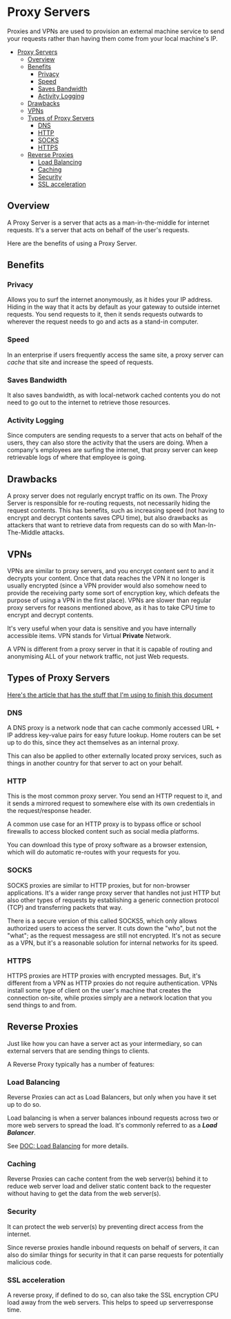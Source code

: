 # Proxy Servers

Proxies and VPNs are used to provision an external machine service to send your requests rather than having them come from your local machine's IP.

- [Proxy Servers](#proxy-servers)
  - [Overview](#overview)
  - [Benefits](#benefits)
    - [Privacy](#privacy)
    - [Speed](#speed)
    - [Saves Bandwidth](#saves-bandwidth)
    - [Activity Logging](#activity-logging)
  - [Drawbacks](#drawbacks)
  - [VPNs](#vpns)
  - [Types of Proxy Servers](#types-of-proxy-servers)
    - [DNS](#dns)
    - [HTTP](#http)
    - [SOCKS](#socks)
    - [HTTPS](#https)
  - [Reverse Proxies](#reverse-proxies)
    - [Load Balancing](#load-balancing)
    - [Caching](#caching)
    - [Security](#security)
    - [SSL acceleration](#ssl-acceleration)

## Overview

A Proxy Server is a server that acts as a man-in-the-middle for internet requests. It's a server that acts on behalf of the user's requests.

Here are the benefits of using a Proxy Server.

## Benefits

### Privacy

Allows you to surf the internet anonymously, as it hides your IP address. Hiding in the way that it acts by default as your gateway to outside internet requests. You send requests to it, then it sends requests outwards to wherever the request needs to go and acts as a stand-in computer.

### Speed

In an enterprise if users frequently access the same site, a proxy server can _cache_ that site and increase the speed of requests.

### Saves Bandwidth

It also saves bandwidth, as with local-network cached contents you do not need to go out to the internet to retrieve those resources.

### Activity Logging

Since computers are sending requests to a server that acts on behalf of the users, they can also store the activity that the users are doing. When a company's employees are surfing the internet, that proxy server can keep retrievable logs of where that employee is going.

## Drawbacks

A proxy server does not regularly encrypt traffic on its own. The Proxy Server is responsible for re-routing requests, not necessarily hiding the request contents. This has benefits, such as increasing speed (not having to encrypt and decrypt contents saves CPU time), but also drawbacks as attackers that want to retrieve data from requests can do so with Man-In-The-Middle attacks.

## VPNs

VPNs are similar to proxy servers, and you encrypt content sent to and it decrypts your content. Once that data reaches the VPN it no longer is usually encrypted (since a VPN provider would also somehow need to provide the receiving party some sort of encryption key, which defeats the purpose of using a VPN in the first place). VPNs are slower than regular proxy servers for reasons mentioned above, as it has to take CPU time to encrypt and decrypt contents.

It's very useful when your data is sensitive and you have internally accessible items. VPN stands for Virtual **Private** Network.

A VPN is different from a proxy server in that it is capable of routing and anonymising ALL of your network traffic, not just Web requests.

## Types of Proxy Servers

[Here's the article that has the stuff that I'm using to finish this document](https://privacy.net/proxy-servers-vs-vpns/)

### DNS

A DNS proxy is a network node that can cache commonly accessed URL + IP address key-value pairs for easy future lookup. Home routers can be set up to do this, since they act themselves as an internal proxy.

This can also be applied to other externally located proxy services, such as things in another country for that server to act on your behalf.

### HTTP

This is the most common proxy server. You send an HTTP request to it, and it sends a mirrored request to somewhere else with its own credentials in the request/response header.

A common use case for an HTTP proxy is to bypass office or school firewalls to access blocked content such as social media platforms.

You can download this type of proxy software as a browser extension, which will do automatic re-routes with your requests for you.

### SOCKS

SOCKS proxies are similar to HTTP proxies, but for non-browser applications. It's a wider range proxy server that handles not just HTTP but also other types of requests by establishing a generic connection protocol (TCP) and transferring packets that way.

There is a secure version of this called SOCKS5, which only allows authorized users to access the server. It cuts down the "who", but not the "what"; as the request messagess are still not encrypted. It's not as secure as a VPN, but it's a reasonable solution for internal networks for its speed.

### HTTPS

HTTPS proxies are HTTP proxies with encrypted messages. But, it's different from a VPN as HTTP proxies do not require authentication. VPNs install some type of client on the user's machine that creates the connection on-site, while proxies simply are a network location that you send things to and from.

## Reverse Proxies

Just like how you can have a server act as your intermediary, so can external servers that are sending things to clients.

A Reverse Proxy typically has a number of features:

### Load Balancing

Reverse Proxies can act as Load Balancers, but only when you have it set up to do so.

Load balancing is when a server balances inbound requests across two or more web servers to spread the load. It's commonly referred to as a **_Load Balancer_**.

See [DOC: Load Balancing](Load-Balancers) for more details.

### Caching

Reverse Proxies can cache content from the web server(s) behind it to reduce web server load and deliver static content back to the requester without having to get the data from the web server(s).

### Security

It can protect the web server(s) by preventing direct access from the internet.

Since reverse proxies handle inbound requests on behalf of servers, it can also do similar things for security in that it can parse requests for potentially malicious code.

### SSL acceleration

A reverse proxy, if defined to do so, can also take the SSL encryption CPU load away from the web servers. This helps to speed up serverresponse time.
